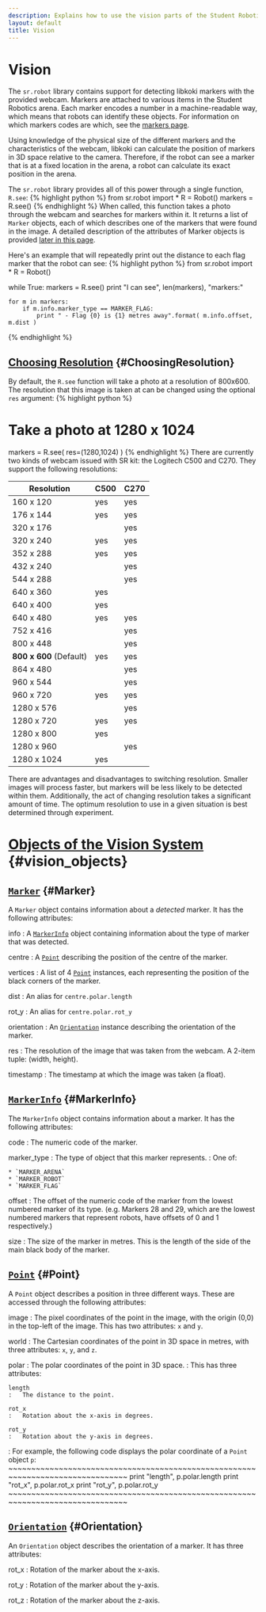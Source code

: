 ```yaml
---
description: Explains how to use the vision parts of the Student Robotics' robot API.
layout: default
title: Vision
---
```

Vision
======

The `sr.robot` library contains support for detecting libkoki markers with the provided webcam.
Markers are attached to various items in the Student Robotics arena.
Each marker encodes a number in a machine-readable way, which means that robots can identify these objects.
For information on which markers codes are which, see the [markers page](/docs/programming/sr/vision/markers).

Using knowledge of the physical size of the different markers and the characteristics of the webcam,
 libkoki can calculate the position of markers in 3D space relative to the camera.
Therefore, if the robot can see a marker that is at a fixed location in the arena,
 a robot can calculate its exact position in the arena.

The `sr.robot` library provides all of this power through a single function, `R.see`:
{% highlight python %}
from sr.robot import *
R = Robot()
markers = R.see()
{% endhighlight %}
When called, this function takes a photo through the webcam and searches for markers within it.
It returns a list of `Marker` objects, each of which describes one of the markers that were found in the image.
A detailed description of the attributes of Marker objects is provided [later in this page](#Marker).

Here's an example that will repeatedly print out the distance to each flag marker that the robot can see:
{% highlight python %}
from sr.robot import *
R = Robot()

while True:
    markers = R.see()
    print "I can see", len(markers), "markers:"

    for m in markers:
        if m.info.marker_type == MARKER_FLAG:
            print " - Flag {0} is {1} metres away".format( m.info.offset, m.dist )
{% endhighlight %}

[Choosing Resolution](/docs/programming/sr/vision/#ChoosingResolution) {#ChoosingResolution}
-------------------
By default, the `R.see` function will take a photo at a resolution of 800x600.
The resolution that this image is taken at can be changed using the optional `res` argument:
{% highlight python %}
# Take a photo at 1280 x 1024
markers = R.see( res=(1280,1024) )
{% endhighlight %}
There are currently two kinds of webcam issued with SR kit: the Logitech C500 and C270.
They support the following resolutions:


|   Resolution			| C500	|  C270
|-------------------------------|-------|----------
|  160 x 120			| yes	| yes
|  176 x 144			| yes	| yes
|  320 x 176			|	| yes
|  320 x 240			| yes	| yes
|  352 x 288			| yes	| yes
|  432 x 240			|	| yes
|  544 x 288			|	| yes
|  640 x 360			| yes	|
|  640 x 400			| yes	|
|  640 x 480			| yes	| yes
|  752 x 416			|	| yes
|  800 x 448			|	| yes
| **800 x 600** (Default)	| yes	| yes
|  864 x 480			|	| yes
|  960 x 544			|	| yes
|  960 x 720			| yes	| yes
|  1280 x 576			|	| yes
|  1280 x 720			| yes	| yes
|  1280 x 800			| yes	|
|  1280 x 960			| 	| yes
|  1280 x 1024			| yes	|

There are advantages and disadvantages to switching resolution.
Smaller images will process faster, but markers will be less likely to be detected within them.
Additionally, the act of changing resolution takes a significant amount of time.
The optimum resolution to use in a given situation is best determined through experiment.

[Objects of the Vision System](/docs/programming/sr/vision/#vision_objects) {#vision_objects}
==============================

[`Marker`](/docs/programming/sr/vision/#Marker) {#Marker}
----------
A `Marker` object contains information about a *detected* marker.
It has the following attributes:

info
:   A [`MarkerInfo`](#MarkerInfo) object containing information about the type of marker that was detected.

centre
:   A [`Point`](#Point) describing the position of the centre of the marker.

vertices
:   A list of 4 [`Point`](#Point) instances, each representing the position of the black corners of the marker.

dist
:   An alias for `centre.polar.length`

rot_y
:   An alias for `centre.polar.rot_y`

orientation
:   An [`Orientation`](#Orientation) instance describing the orientation of the marker.

res
:   The resolution of the image that was taken from the webcam.
    A 2-item tuple: (width, height).

timestamp
:   The timestamp at which the image was taken (a float).

[`MarkerInfo`](/docs/programming/sr/vision/#MarkerInfo) {#MarkerInfo}
--------------
The `MarkerInfo` object contains information about a marker.
It has the following attributes:

code
:   The numeric code of the marker.

marker_type
:   The type of object that this marker represents.
:   One of:

    * `MARKER_ARENA`
    * `MARKER_ROBOT`
    * `MARKER_FLAG`

offset
:   The offset of the numeric code of the marker from the lowest numbered marker of its type.
    (e.g. Markers 28 and 29, which are the lowest numbered markers that represent robots, have offsets of 0 and 1 respectively.)

size
:   The size of the marker in metres.
    This is the length of the side of the main black body of the marker.

[`Point`](/docs/programming/sr/vision/#Point) {#Point}
---------
A `Point` object describes a position in three different ways.
These are accessed through the following attributes:

image
:   The pixel coordinates of the point in the image, with the origin (0,0) in the top-left of the image.
    This has two attributes: `x` and `y`.

world
:   The Cartesian coordinates of the point in 3D space in metres, with three attributes: `x`, `y`, and `z`.

polar
:   The polar coordinates of the point in 3D space.
:   This has three attributes:

    length
    :   The distance to the point.

    rot_x
    :   Rotation about the x-axis in degrees.

    rot_y
    :   Rotation about the y-axis in degrees.

:   For example, the following code displays the polar coordinate of a `Point` object `p`:
    ~~~~~~~~~~~~~~~~~~~~~~~~~~~~~~~~~~~~~~~~~~~~~~~~~~~~~~~~~~~~~~~~~~~~~~~~~~~~~~~~
    print "length", p.polar.length
    print "rot_x", p.polar.rot_x
    print "rot_y", p.polar.rot_y
    ~~~~~~~~~~~~~~~~~~~~~~~~~~~~~~~~~~~~~~~~~~~~~~~~~~~~~~~~~~~~~~~~~~~~~~~~~~~~~~~~

[`Orientation`](/docs/programming/sr/vision/#Orientation) {#Orientation}
---------------
An `Orientation` object describes the orientation of a marker.  It has three attributes:

rot_x
:   Rotation of the marker about the x-axis.

rot_y
:   Rotation of the marker about the y-axis.

rot_z
:   Rotation of the marker about the z-axis.

